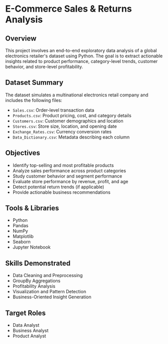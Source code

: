 # E-Commerce Sales & Returns Analysis

## Overview  
This project involves an end-to-end exploratory data analysis of a global electronics retailer's dataset using Python. The goal is to extract actionable insights related to product performance, category-level trends, customer behavior, and store-level profitability.

## Dataset Summary  
The dataset simulates a multinational electronics retail company and includes the following files:

- `Sales.csv`: Order-level transaction data  
- `Products.csv`: Product pricing, cost, and category details  
- `Customers.csv`: Customer demographics and location  
- `Stores.csv`: Store size, location, and opening date  
- `Exchange_Rates.csv`: Currency conversion rates  
- `Data_Dictionary.csv`: Metadata describing each column

## Objectives  
- Identify top-selling and most profitable products  
- Analyze sales performance across product categories  
- Study customer behavior and segment performance  
- Evaluate store performance by revenue, profit, and age  
- Detect potential return trends (if applicable)  
- Provide actionable business recommendations

## Tools & Libraries  
- Python  
- Pandas  
- NumPy  
- Matplotlib  
- Seaborn  
- Jupyter Notebook  

## Skills Demonstrated  
- Data Cleaning and Preprocessing  
- GroupBy Aggregations  
- Profitability Analysis  
- Visualization and Pattern Detection  
- Business-Oriented Insight Generation

## Target Roles  
- Data Analyst  
- Business Analyst  
- Product Analyst  

